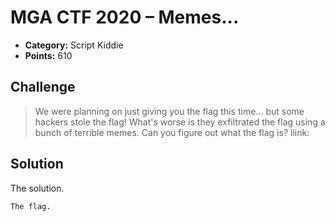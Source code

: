 # MGA CTF 2020 – Memes...

* **Category:** Script Kiddie
* **Points:** 610

## Challenge

> We were planning on just giving you the flag this time... but some hackers stole the flag! What's worse is they 
exfiltrated the flag using a bunch of terrible memes. Can you figure out what the flag is? llink:

## Solution

The solution.

```
The flag.
```